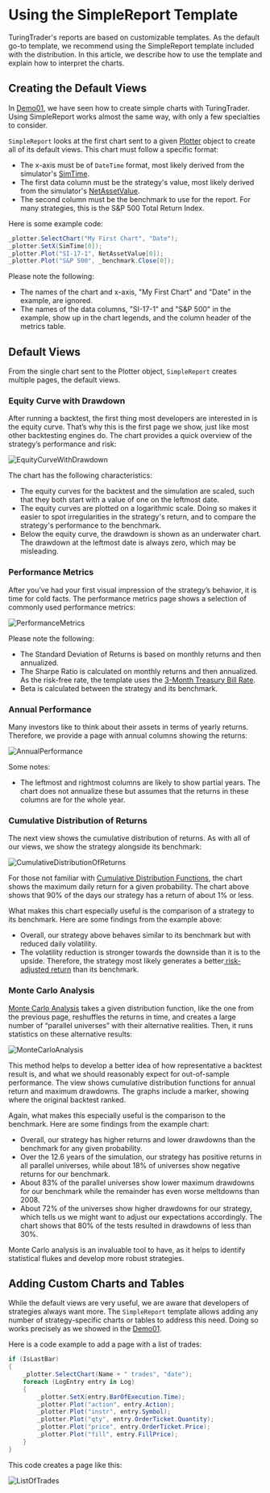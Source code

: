 # Using the SimpleReport Template

TuringTrader's reports are based on customizable templates. As the default go-to template, we recommend using the SimpleReport template included with the distribution. In this article, we describe how to use the template and explain how to interpret the charts.

## Creating the Default Views

In [Demo01](Demo01.md), we have seen how to create simple charts with TuringTrader. Using SimpleReport works almost the same way, with only a few specialties to consider.

`SimpleReport` looks at the first chart sent to a given [Plotter](xref:TuringTrader.Simulator.Plotter) object to create all of its default views. This chart must follow a specific format:

* The x-axis must be of `DateTime` format, most likely derived from the simulator's [SimTime](xref:TuringTrader.Simulator.SimulatorCore#TuringTrader_Simulator_SimulatorCore_SimTime).
* The first data column must be the strategy's value, most likely derived from the simulator's [NetAssetValue](xref:TuringTrader.Simulator.SimulatorCore#TuringTrader_Simulator_SimulatorCore_NetAssetValue).
* The second column must be the benchmark to use for the report. For many strategies, this is the S&P 500 Total Return Index.

Here is some example code:

```c#
_plotter.SelectChart("My First Chart", "Date");
_plotter.SetX(SimTime[0]);
_plotter.Plot("SI-17-1", NetAssetValue[0]);
_plotter.Plot("S&P 500", _benchmark.Close[0]);

```

Please note the following:

* The names of the chart and x-axis, "My First Chart" and "Date" in the example, are ignored.
* The names of the data columns, "SI-17-1" and "S&P 500" in the example, show up in the chart legends, and the column header of the metrics table.

## Default Views

From the single chart sent to the Plotter object, `SimpleReport` creates multiple pages, the default views.

### Equity Curve with Drawdown

After running a backtest, the first thing most developers are interested in is the equity curve. That’s why this is the first page we show, just like most other backtesting engines do. The chart provides a quick overview of the strategy’s performance and risk:

![EquityCurveWithDrawdown](~/images/SimpleReport/EquityCurveWithDrawdown.jpg)

The chart has the following characteristics:

* The equity curves for the backtest and the simulation are scaled, such that they both start with a value of one on the leftmost date.
* The equity curves are plotted on a logarithmic scale. Doing so makes it easier to spot irregularities in the strategy's return, and to compare the strategy's performance to the benchmark.
* Below the equity curve, the drawdown is shown as an underwater chart. The drawdown at the leftmost date is always zero, which may be misleading.

### Performance Metrics

After you’ve had your first visual impression of the strategy’s behavior, it is time for cold facts. The performance metrics page shows a selection of commonly used performance metrics:

![PerformanceMetrics](~/images/SimpleReport/PerformanceMetrics.jpg)

Please note the following:

* The Standard Deviation of Returns is based on monthly returns and then annualized.
* The Sharpe Ratio is calculated on monthly returns and then annualized. As the risk-free rate, the template uses the [3-Month Treasury Bill Rate](https://fred.stlouisfed.org/series/DTB3).
* Beta is calculated between the strategy and its benchmark.

### Annual Performance

Many investors like to think about their assets in terms of yearly returns. Therefore, we provide a page with annual columns showing the returns:

![AnnualPerformance](~/images/SimpleReport/AnnualPerformance.jpg)

Some notes:

* The leftmost and rightmost columns are likely to show partial years. The chart does not annualize these but assumes that the returns in these columns are for the whole year.

### Cumulative Distribution of Returns

The next view shows the cumulative distribution of returns. As with all of our views, we show the strategy alongside its benchmark:

![CumulativeDistributionOfReturns](~/images/SimpleReport/CumulativeDistributionOfReturns.jpg)

For those not familiar with [Cumulative Distribution Functions](https://en.wikipedia.org/wiki/Cumulative_distribution_function), the chart shows the maximum daily return for a given probability. The chart above shows that 90% of the days our strategy has a return of about 1% or less.

What makes this chart especially useful is the comparison of a strategy to its benchmark. Here are some findings from the example above:

- Overall, our strategy above behaves similar to its benchmark but with reduced daily volatility.
- The volatility reduction is stronger towards the downside than it is to the upside. Therefore, the strategy most likely generates a better[ risk-adjusted return](https://en.wikipedia.org/wiki/Sharpe_ratio) than its benchmark.

### Monte Carlo Analysis

[Monte Carlo Analysis](https://en.wikipedia.org/wiki/Monte_Carlo_method) takes a given distribution function, like the one from the previous page, reshuffles the returns in time, and creates a large number of “parallel universes” with their alternative realities. Then, it runs statistics on these alternative results:

![MonteCarloAnalysis](~/images/SimpleReport/MonteCarloAnalysis.jpg)

This method helps to develop a better idea of how representative a backtest result is, and what we should reasonably expect for out-of-sample performance. The view shows cumulative distribution functions for annual return and maximum drawdowns. The graphs include a marker, showing where the original backtest ranked.

Again, what makes this especially useful is the comparison to the benchmark. Here are some findings from the example chart:

- Overall, our strategy has higher returns and lower drawdowns than the benchmark for any given probability.
- Over the 12.6 years of the simulation, our strategy has positive returns in all parallel universes, while about 18% of universes show negative returns for our benchmark.
- About 83% of the parallel universes show lower maximum drawdowns for our benchmark while the remainder has even worse meltdowns than 2008.
- About 72% of the universes show higher drawdowns for our strategy, which tells us we might want to adjust our expectations accordingly. The chart shows that 80% of the tests resulted in drawdowns of less than 30%.

Monte Carlo analysis is an invaluable tool to have, as it helps to identify statistical flukes and develop more robust strategies.

## Adding Custom Charts and Tables

While the default views are very useful, we are aware that developers of strategies always want more. The `SimpleReport` template allows adding any number of strategy-specific charts or tables to address this need. Doing so works precisely as we showed in the [Demo01](Demo01.md).

Here is a code example to add a page with a list of trades:

```c#
if (IsLastBar)
{
    _plotter.SelectChart(Name + " trades", "date");
    foreach (LogEntry entry in Log)
    {
        _plotter.SetX(entry.BarOfExecution.Time);
        _plotter.Plot("action", entry.Action);
        _plotter.Plot("instr", entry.Symbol);
        _plotter.Plot("qty", entry.OrderTicket.Quantity);
        _plotter.Plot("price", entry.OrderTicket.Price);
        _plotter.Plot("fill", entry.FillPrice);
    }
}
```

This code creates a page like this:

![ListOfTrades](~/images/SimpleReport/ListOfTrades.jpg)